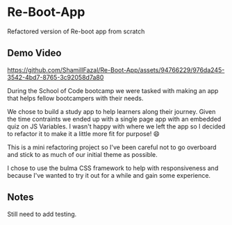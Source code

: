 # Re-Boot-App
Refactored version of Re-boot app from scratch 

## Demo Video ##

https://github.com/ShamillFazal/Re-Boot-App/assets/94766229/976da245-3542-4bd7-8765-3c92058d7a80



During the School of Code bootcamp we were tasked with making an app that helps fellow bootcampers with their needs.

We chose to build a study app to help learners along their journey. Given the time contraints we ended up with a single page app with an embedded quiz on JS Variables. I wasn't happy with where we left the app so I decided to refactor it to make it a little more fit for purpose! 😄

This is a mini refactoring project so I've been careful not to go overboard and stick to as much of our initial theme as possible.

I chose to use the bulma CSS framework to help with responsiveness and because I've wanted to try it out for a while and gain some experience. 


## Notes ##
Still need to add testing.
